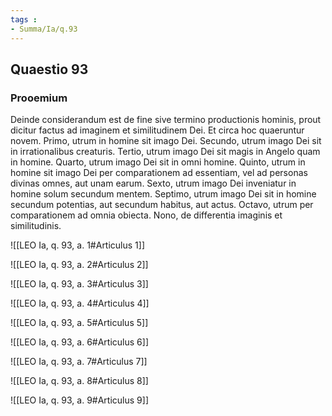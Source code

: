 ```yaml
---
tags : 
- Summa/Ia/q.93
---
```


## Quaestio 93

### Prooemium

Deinde considerandum est de fine sive termino productionis hominis, prout dicitur factus ad imaginem et similitudinem Dei. Et circa hoc quaeruntur novem. Primo, utrum in homine sit imago Dei. Secundo, utrum imago Dei sit in irrationalibus creaturis. Tertio, utrum imago Dei sit magis in Angelo quam in homine. Quarto, utrum imago Dei sit in omni homine. Quinto, utrum in homine sit imago Dei per comparationem ad essentiam, vel ad personas divinas omnes, aut unam earum. Sexto, utrum imago Dei inveniatur in homine solum secundum mentem. Septimo, utrum imago Dei sit in homine secundum potentias, aut secundum habitus, aut actus. Octavo, utrum per comparationem ad omnia obiecta. Nono, de differentia imaginis et similitudinis.

![[LEO Ia, q. 93, a. 1#Articulus 1]]

![[LEO Ia, q. 93, a. 2#Articulus 2]]

![[LEO Ia, q. 93, a. 3#Articulus 3]]

![[LEO Ia, q. 93, a. 4#Articulus 4]]

![[LEO Ia, q. 93, a. 5#Articulus 5]]

![[LEO Ia, q. 93, a. 6#Articulus 6]]

![[LEO Ia, q. 93, a. 7#Articulus 7]]

![[LEO Ia, q. 93, a. 8#Articulus 8]]

![[LEO Ia, q. 93, a. 9#Articulus 9]]

